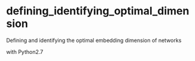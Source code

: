 # defining_identifying_optimal_dimension
Defining and identifying the optimal embedding dimension of networks

with Python2.7
